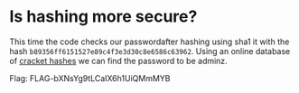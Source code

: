 # Is hashing more secure?

This time the code checks our passwordafter hashing using sha1 it with the hash `b89356ff6151527e89c4f3e3d30c8e6586c63962`. Using an online database of [cracket hashes](https://hashkiller.co.uk/Cracker/SHA1) we can find the password to be adminz.

Flag: FLAG-bXNsYg9tLCaIX6h1UiQMmMYB
